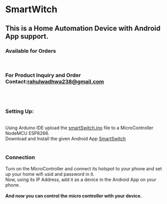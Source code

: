 # SmartWitch

<h2>This is a Home Automation Device with Android App support.</h2><h3> Available for Orders</h3><br>
<h3>For Product Inquiry and Order<br> 
  Contact:<a href="mailto:rahulwadhwa238@gmail.com">rahulwadhwa238@gmail.com</a></h3>
<br>
<br>
<h3>Setting Up:</h3>
  <br>
  Using Arduino IDE upload the <a href="https://github.com/playatdarkness/SmartWitch/blob/master/smartSwitch.ino">smartSwitch.ino</a> file to a MicroController NodeMCU ESP8266.<br>
  Download and Install the given Android App <a href="https://play.google.com/store/apps/details?id=com.smart.smartswitch">SmartSwitch</a><br>
  <br>

<h3>Connection</h3>
  Turn on the MicroController and connect its hotspot to your phone and set up your home wifi usid and password in it.<br>
  Now, using its IP Address, add it as a device in the Android App on your phone.<br>
  <br>
  <b>And now you can control the micro controller with your device.</b>
  
